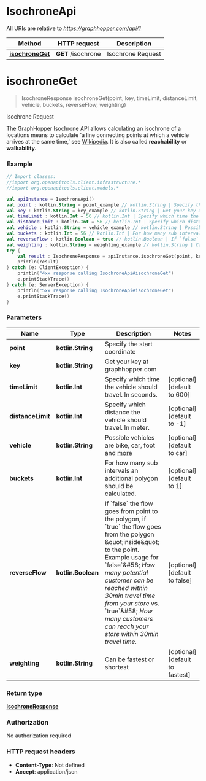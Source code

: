 # IsochroneApi

All URIs are relative to *https://graphhopper.com/api/1*

Method | HTTP request | Description
------------- | ------------- | -------------
[**isochroneGet**](IsochroneApi.md#isochroneGet) | **GET** /isochrone | Isochrone Request


<a name="isochroneGet"></a>
# **isochroneGet**
> IsochroneResponse isochroneGet(point, key, timeLimit, distanceLimit, vehicle, buckets, reverseFlow, weighting)

Isochrone Request

The GraphHopper Isochrone API allows calculating an isochrone of a locations means to calculate &#39;a line connecting points at which a vehicle arrives at the same time,&#39; see [Wikipedia](http://en.wikipedia.org/wiki/Isochrone_map). It is also called **reachability** or **walkability**. 

### Example
```kotlin
// Import classes:
//import org.openapitools.client.infrastructure.*
//import org.openapitools.client.models.*

val apiInstance = IsochroneApi()
val point : kotlin.String = point_example // kotlin.String | Specify the start coordinate
val key : kotlin.String = key_example // kotlin.String | Get your key at graphhopper.com
val timeLimit : kotlin.Int = 56 // kotlin.Int | Specify which time the vehicle should travel. In seconds.
val distanceLimit : kotlin.Int = 56 // kotlin.Int | Specify which distance the vehicle should travel. In meter.
val vehicle : kotlin.String = vehicle_example // kotlin.String | Possible vehicles are bike, car, foot and [more](https://graphhopper.com/api/1/docs/supported-vehicle-profiles/)
val buckets : kotlin.Int = 56 // kotlin.Int | For how many sub intervals an additional polygon should be calculated.
val reverseFlow : kotlin.Boolean = true // kotlin.Boolean | If `false` the flow goes from point to the polygon, if `true` the flow goes from the polygon \"inside\" to the point. Example usage for `false`&#58; *How many potential customer can be reached within 30min travel time from your store* vs. `true`&#58; *How many customers can reach your store within 30min travel time.*
val weighting : kotlin.String = weighting_example // kotlin.String | Can be fastest or shortest
try {
    val result : IsochroneResponse = apiInstance.isochroneGet(point, key, timeLimit, distanceLimit, vehicle, buckets, reverseFlow, weighting)
    println(result)
} catch (e: ClientException) {
    println("4xx response calling IsochroneApi#isochroneGet")
    e.printStackTrace()
} catch (e: ServerException) {
    println("5xx response calling IsochroneApi#isochroneGet")
    e.printStackTrace()
}
```

### Parameters

Name | Type | Description  | Notes
------------- | ------------- | ------------- | -------------
 **point** | **kotlin.String**| Specify the start coordinate |
 **key** | **kotlin.String**| Get your key at graphhopper.com |
 **timeLimit** | **kotlin.Int**| Specify which time the vehicle should travel. In seconds. | [optional] [default to 600]
 **distanceLimit** | **kotlin.Int**| Specify which distance the vehicle should travel. In meter. | [optional] [default to -1]
 **vehicle** | **kotlin.String**| Possible vehicles are bike, car, foot and [more](https://graphhopper.com/api/1/docs/supported-vehicle-profiles/) | [optional] [default to car]
 **buckets** | **kotlin.Int**| For how many sub intervals an additional polygon should be calculated. | [optional] [default to 1]
 **reverseFlow** | **kotlin.Boolean**| If &#x60;false&#x60; the flow goes from point to the polygon, if &#x60;true&#x60; the flow goes from the polygon \&quot;inside\&quot; to the point. Example usage for &#x60;false&#x60;&amp;#58; *How many potential customer can be reached within 30min travel time from your store* vs. &#x60;true&#x60;&amp;#58; *How many customers can reach your store within 30min travel time.* | [optional] [default to false]
 **weighting** | **kotlin.String**| Can be fastest or shortest | [optional] [default to fastest]

### Return type

[**IsochroneResponse**](IsochroneResponse.md)

### Authorization

No authorization required

### HTTP request headers

 - **Content-Type**: Not defined
 - **Accept**: application/json

